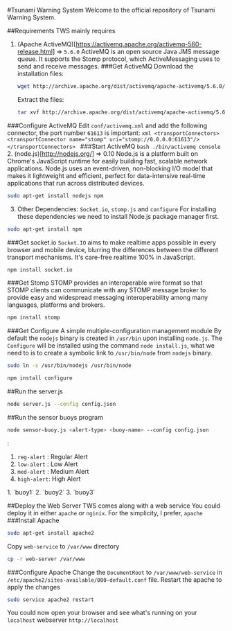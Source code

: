 #Tsunami Warning System
Welcome to the official repository of Tsunami Warning System. 

##Requirements
TWS mainly requires 
1. (Apache ActiveMQ)[https://activemq.apache.org/activemq-560-release.html] => `5.6.0` 
ActiveMQ is an open source Java JMS message queue. It supports the Stomp protocol, 
which ActiveMessaging uses to send and receive messages.
###Get ActiveMQ
    Download the installation files:
    ```bash
    wget http://archive.apache.org/dist/activemq/apache-activemq/5.6.0/apache-activemq-5.6.0-bin.tar.gz
    ```
    Extract the files:
    ```bash
    tar xvf http://archive.apache.org/dist/activemq/apache-activemq/5.6.0/apache-activemq-5.6.0-bin.tar.gz
    ```
###Configure ActiveMQ
    Edit `conf/activemq.xml` and add the following connector, the port number `61613` is important:
    ```xml
    <transportConnectors>
          <transportConnector name="stomp" uri="stomp://0.0.0.0:61613"/>
    </transportConnectors>
    ```
###Start ActiveMQ
    ```bash
    ./bin/activemq console
    ```
2. (node.js)[http://nodejs.org/] => 0.10
Node.js is a platform built on Chrome's JavaScript runtime for easily building fast, 
scalable network applications. Node.js uses an event-driven, non-blocking I/O model 
that makes it lightweight and efficient, perfect for data-intensive real-time 
applications that run across distributed devices.
```bash
sudo apt-get install nodejs npm
```
3. Other Dependencies: `Socket.io`, `stomp.js` and `configure`
For installing these dependencies we need to install Node.js package manager first.
```bash
sudo apt-get install npm
```
###Get socket.io
`Socket.IO` aims to make realtime apps possible in every browser and mobile device, 
blurring the differences between the different transport mechanisms. It's care-free 
realtime 100% in JavaScript.
```bash
npm install socket.io
```
###Get Stomp
STOMP provides an interoperable wire format so that STOMP clients can communicate 
with any STOMP message broker to provide easy and widespread messaging 
interoperability among many languages, platforms and brokers.
```bash
npm install stomp
```
###Get Configure
A simple multiple-configuration management module
By default the `nodejs` binary is created in `/usr/bin` upon installing `node.js`.
The `Configure` will be installed using the command `node install.js`, what we
need to is to create a symbolic link to `/usr/bin/node` from `nodejs` binary.
```bash
sudo ln -s /usr/bin/nodejs /usr/bin/node
```
```bash
npm install configure
```

##Run the server.js
```bash
node server.js --config config.json
```
##Run the sensor buoys program
```bash 
node sensor-buoy.js <alert-type> <buoy-name> --config config.json
```
<alert-types>: 
1. `reg-alert` : Regular Alert
2. `low-alert` : Low Alert
3. `med-alert` : Medium Alert
4. `high-alert`: High Alert

<buoy-names>
1. `buoy1`
2. `buoy2`
3. `buoy3`

##Deploy the Web Server
TWS comes along with a web service
You could deploy it in either `apache` or `nginix`.
For the simplicity, I prefer, `apache`
###Install Apache
```bash
sudo apt-get install apache2
```
Copy `web-service` to `/var/www` directory
```bash
cp -r web-server /var/www
```
###Configure Apache 
Change the `DocumentRoot` to `/var/www/web-service` in 
`/etc/apache2/sites-available/000-default.conf` file.
Restart the apache to apply the changes
```bash
sudo service apache2 restart
```
You could now open your browser and see what's running on your `localhost` webserver
`http://localhost`
